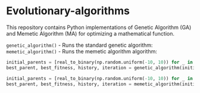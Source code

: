 # Evolutionary-algorithms
This repository contains Python implementations of Genetic Algorithm (GA) and Memetic Algorithm (MA) for optimizing a mathematical function.


`genetic_algorithm()` - Runs the standard genetic algorithm:
`memetic_algorithm()` - Runs the memetic algorithm algorithm:
```python
initial_parents = [real_to_binary(np.random.uniform(-10, 10)) for _ in range(100)]
best_parent, best_fitness, history, iteration = genetic_algorithm(initial_parents, fitness, 0.1, 100)```

initial_parents = [real_to_binary(np.random.uniform(-10, 10)) for _ in range(100)]
best_parent, best_fitness, history, iteration = memetic_algorithm(initial_parents, fitness, 0.1, 100)```
